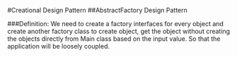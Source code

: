 #Creational Design Pattern
##AbstractFactory Design Pattern

###Definition:	We need to create a factory interfaces for every object and create another factory class to create object, get the object without creating the objects directly from Main class based on the input value. So that the application will be loosely coupled.